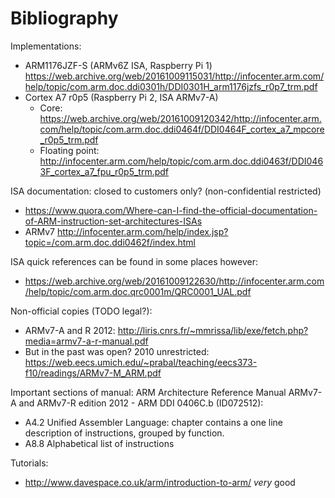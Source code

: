 # Bibliography

Implementations:

-   ARM1176JZF-S (ARMv6Z ISA, Raspberry Pi 1) <https://web.archive.org/web/20161009115031/http://infocenter.arm.com/help/topic/com.arm.doc.ddi0301h/DDI0301H_arm1176jzfs_r0p7_trm.pdf>
-   Cortex A7 r0p5 (Raspberry Pi 2, ISA ARMv7-A)
    - Core: <https://web.archive.org/web/20161009120342/http://infocenter.arm.com/help/topic/com.arm.doc.ddi0464f/DDI0464F_cortex_a7_mpcore_r0p5_trm.pdf>
    - Floating point: <http://infocenter.arm.com/help/topic/com.arm.doc.ddi0463f/DDI0463F_cortex_a7_fpu_r0p5_trm.pdf>

ISA documentation: closed to customers only? (non-confidential restricted)

- <https://www.quora.com/Where-can-I-find-the-official-documentation-of-ARM-instruction-set-architectures-ISAs>
- ARMv7 <http://infocenter.arm.com/help/index.jsp?topic=/com.arm.doc.ddi0462f/index.html>

ISA quick references can be found in some places however:

- <https://web.archive.org/web/20161009122630/http://infocenter.arm.com/help/topic/com.arm.doc.qrc0001m/QRC0001_UAL.pdf>

Non-official copies (TODO legal?):

- ARMv7-A and R 2012: <http://liris.cnrs.fr/~mmrissa/lib/exe/fetch.php?media=armv7-a-r-manual.pdf>
- But in the past was open? 2010 unrestricted: <https://web.eecs.umich.edu/~prabal/teaching/eecs373-f10/readings/ARMv7-M_ARM.pdf>

Important sections of manual: ARM Architecture Reference Manual ARMv7-A and ARMv7-R edition 2012 - ARM DDI 0406C.b (ID072512):

- A4.2 Unified Assembler Language: chapter contains a one line description of instructions, grouped by function.
- A8.8 Alphabetical list of instructions

Tutorials:

- <http://www.davespace.co.uk/arm/introduction-to-arm/> *very* good
